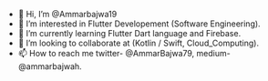 - 👋 Hi, I’m @Ammarbajwa19
- 👀 I’m interested in Flutter Developement (Software Engineering).
- 🌱 I’m currently learning Flutter Dart language and Firebase.
- 💞️ I’m looking to collaborate at  (Kotlin / Swift, Cloud_Computing).
- 📫 How to reach me twitter- @AmmarBajwa79, medium- @ammarbajwah.
